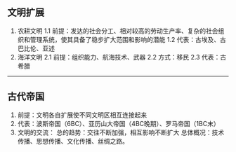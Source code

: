 ## 文明扩展
1. 农耕文明
	1.1 前提：发达的社会分工、相对较高的劳动生产率、复杂的社会组织和管理系统，使其具备了稳步扩大范围和影响的潜能
	1.2 代表：古埃及、古巴比伦、亚述
2. 海洋文明
	2.1 前提：组织能力、航海技术、武器
	2.2 方式：移民
	2.3 代表：古希腊
---
## 古代帝国
1. 前提：文明各自扩展使不同文明区相互连接起来
2. 代表：波斯帝国（6BC）、亚历山大帝国（4BC晚期）、罗马帝国（1BC末）
3. 文明的交流：
	总的趋势：交往不断加强，相互影响不断扩大
	总体概况：技术传播、思想传播、文化传播、丝绸之路。